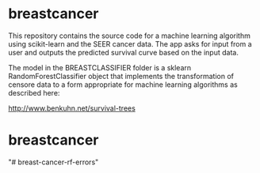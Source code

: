 breastcancer
======

This repository contains the source code for a machine learning algorithm using scikit-learn and the SEER cancer data. The app asks for input from a user and outputs the predicted survival curve based on the input data.

The model in the BREASTCLASSIFIER folder is a sklearn RandomForestClassifier object that implements the transformation of censore data to a form appropriate for machine learning algorithms as described here:

http://www.benkuhn.net/survival-trees



# breastcancer 
"# breast-cancer-rf-errors" 
